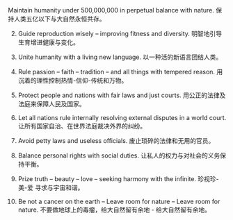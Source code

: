 Maintain humanity under 500,000,000 in perpetual balance with nature.
保持人类五亿以下与大自然永恒共存。

2. Guide reproduction wisely – improving fitness and diversity. 
明智地引导生育增进健康与变化。

3. Unite humanity with a living new language. 
以一种活的新语言团结人类。

4. Rule passion – faith – tradition – and all things with tempered reason.
用沉着的理性控制热情-信仰-传统和万物。

5. Protect people and nations with fair laws and just courts. 
用公正的法律及法庭来保障人民及国家。

6. Let all nations rule internally resolving external disputes in a world court. 
让所有国家自治、在世界法庭裁决外界的纠纷。

7. Avoid petty laws and useless officials. 
废止琐碎的法律和无用的官员。

8. Balance personal rights with social duties. 
让私人的权力与对社会的义务保持平衡。

9. Prize truth – beauty – love – seeking harmony with the infinite. 
珍视珍-美-爱 寻求与宇宙和谐。

10. Be not a cancer on the earth – Leave room for nature – Leave room for nature. 
不要做地球上的毒瘤，给大自然留有余地 - 给大自然留有余地。
